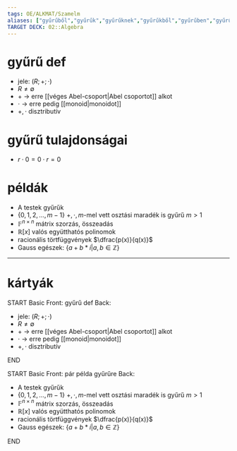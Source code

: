```yaml
---
tags: OE/ALKMAT/Szamelm 
aliases: ["gyűrűből","gyűrűk","gyűrűknek","gyűrűkből","gyűrűben","gyűrűkben"]
TARGET DECK: 02::Algebra
---
```


# gyűrű def
- jele: $(R;+;\cdot)$
- $R \neq \emptyset$
- $+$ -> erre [[véges Abel-csoport|Abel csoportot]] alkot
- $\cdot$ -> erre pedig [[monoid|monoidot]]
- $+, \cdot$ disztributív 

# gyűrű tulajdonságai
- $r\cdot 0 = 0 \cdot r = 0$

# példák
- A testek gyűrűk
- $\{ 0,1,2,\dots, m-1 \}$ $+,\cdot,m$-mel vett osztási maradék is gyűrű $m>1$
- $\mathbb{F}^{n \times n}$ mátrix szorzás, összeadás
- $\mathbb{R}[x]$ valós együtthatós polinomok 
- racionális törtfüggvények $\dfrac{p(x)}{q(x)}$ 
- Gauss egészek: $\{ a+b*i | a,b \in \mathbb{Z} \}$

---

# kártyák
START
Basic
Front:
gyűrű def
Back:
- jele: $(R;+;\cdot)$
- $R \neq \emptyset$
- $+$ -> erre [[véges Abel-csoport|Abel csoportot]] alkot
- $\cdot$ -> erre pedig [[monoid|monoidot]]
- $+, \cdot$ disztributív 
<!--ID: 1687726783669-->
END

START
Basic
Front:
pár példa gyűrűre
Back:
- A testek gyűrűk
- $\{ 0,1,2,\dots, m-1 \}$ $+,\cdot,m$-mel vett osztási maradék is gyűrű $m>1$
- $\mathbb{F}^{n \times n}$ mátrix szorzás, összeadás
- $\mathbb{R}[x]$ valós együtthatós polinomok 
- racionális törtfüggvények $\dfrac{p(x)}{q(x)}$ 
- Gauss egészek: $\{ a+b*i | a,b \in \mathbb{Z} \}$
<!--ID: 1687726783676-->
END